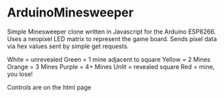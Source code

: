 # ArduinoMinesweeper
Simple Minesweeper clone written in Javascript for the Arduino ESP8266. 
Uses a neopixel LED matrix to represent the game board. Sends pixel data via hex values sent by simple get requests.

White = unrevealed
Green = 1 mine adjacent to square
Yellow = 2 Mines
Orange = 3 Mines
Purple = 4+ Mines
Unlit = revealed square
Red = mine, you lose!

Controls are on the html page
